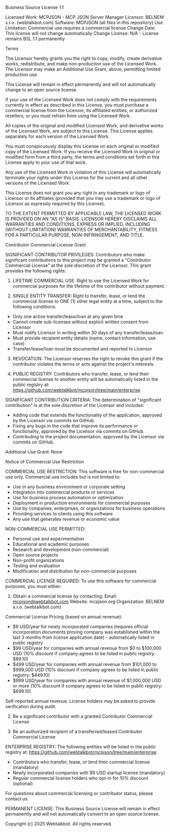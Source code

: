 Business Source License 1.1

Licensed Work:          MCPJSON - MCP JSON Server Manager
Licensor:               BELNEM s.r.o. (webtalkbot.com)
Software:               MCPJSON (all files in this repository)
Use Limitation:         Commercial use requires a commercial license
Change Date:            This license will not change automatically
Change License:         N/A - License remains BSL 1.1 permanently

Terms

The Licensor hereby grants you the right to copy, modify, create derivative 
works, redistribute, and make non-production use of the Licensed Work. The 
Licensor may make an Additional Use Grant, above, permitting limited production use.

This License will remain in effect permanently and will not automatically 
change to an open source license.

If your use of the Licensed Work does not comply with the requirements 
currently in effect as described in this License, you must purchase a 
commercial license from the Licensor, its affiliated entities, or authorized 
resellers, or you must refrain from using the Licensed Work.

All copies of the original and modified Licensed Work, and derivative works 
of the Licensed Work, are subject to this License. This License applies 
separately for each version of the Licensed Work.

You must conspicuously display this License on each original or modified copy 
of the Licensed Work. If you receive the Licensed Work in original or 
modified form from a third party, the terms and conditions set forth in this 
License apply to your use of that work.

Any use of the Licensed Work in violation of this License will automatically 
terminate your rights under this License for the current and all other 
versions of the Licensed Work.

This License does not grant you any right in any trademark or logo of 
Licensor or its affiliates (provided that you may use a trademark or logo of 
Licensor as expressly required by this License).

TO THE EXTENT PERMITTED BY APPLICABLE LAW, THE LICENSED WORK IS PROVIDED ON 
AN "AS IS" BASIS. LICENSOR HEREBY DISCLAIMS ALL WARRANTIES AND CONDITIONS, 
EXPRESS OR IMPLIED, INCLUDING (WITHOUT LIMITATION) WARRANTIES OF 
MERCHANTABILITY, FITNESS FOR A PARTICULAR PURPOSE, NON-INFRINGEMENT, AND 
TITLE.

Contributor Commercial License Grant

SIGNIFICANT CONTRIBUTOR PRIVILEGES:
Contributors who make significant contributions to this project may be granted 
a "Contributor Commercial License" at the sole discretion of the Licensor. 
This grant provides the following rights:

1. LIFETIME COMMERCIAL USE: Right to use the Licensed Work for commercial 
  purposes for the lifetime of the contributor without payment.

2. SINGLE ENTITY TRANSFER: Right to transfer, lease, or lend the commercial 
  license to ONE (1) other legal entity at a time, subject to the following 
  conditions:
  - Only one active transfer/lease/loan at any given time
  - Cannot create sub-licenses without explicit written consent from Licensor
  - Must notify Licensor in writing within 30 days of any transfer/lease/loan
  - Must provide recipient entity details (name, contact information, use case)
  - Transfer/lease/loan must be documented and reported to Licensor

3. REVOCATION: The Licensor reserves the right to revoke this grant if the 
  contributor violates the terms or acts against the project's interests.

4. PUBLIC REGISTRY: Contributors who transfer, lease, or lend their commercial 
  license to another entity will be automatically listed in the public registry at:
  https://github.com/webtalkbot/mcpjson/tree/main/enterprise

SIGNIFICANT CONTRIBUTION CRITERIA:
The determination of "significant contribution" is at the sole discretion of 
the Licensor and includes:
- Adding code that extends the functionality of the application, approved by the Licensor via commits on GitHub.
- Fixing any bugs in the code that improve its performance or functionality, approved by the Licensor via commits on GitHub.
- Contributing to the project documentation, approved by the Licensor via commits on GitHub.

Additional Use Grant: None

Notice of Commercial Use Restriction

COMMERCIAL USE RESTRICTION:
This software is free for non-commercial use only. Commercial use includes 
but is not limited to:
- Use in any business environment or corporate setting
- Integration into commercial products or services  
- Use for business process automation or optimization
- Deployment in production environments for commercial purposes
- Use by companies, enterprises, or organizations for business operations
- Providing services to clients using this software
- Any use that generates revenue or economic value

NON-COMMERCIAL USE PERMITTED:
- Personal use and experimentation
- Educational and academic purposes
- Research and development (non-commercial)
- Open source projects
- Non-profit organizations
- Testing and evaluation
- Modification and distribution for non-commercial purposes

COMMERCIAL LICENSE REQUIRED:
To use this software for commercial purposes, you must either:
1. Obtain a commercial license by contacting:
  Email: mcpjson@webtalkbot.com
  Website: mcpjson.org
  Organization: BELNEM s.r.o. (webtalkbot.com)

  Commercial License Pricing (based on annual revenue):
  - $9 USD/year for newly incorporated companies (requires official incorporation documents proving company was established within the last 3 months from license application date) - automatically listed in public registry
  - $99 USD/year for companies with annual revenue from $0 to $100,000 USD (10% discount if company agrees to be listed in public registry: $89.10)
  - $499 USD/year for companies with annual revenue from $101,000 to $999,000 USD (10% discount if company agrees to be listed in public registry: $449.10)
  - $999 USD/year for companies with annual revenue of $1,000,000 USD or more (10% discount if company agrees to be listed in public registry: $899.10)
  
  Self-reported annual revenue. License holders may be asked to provide 
  verification during audit.

2. Be a significant contributor with a granted Contributor Commercial License

3. Be an authorized recipient of a transferred/leased Contributor Commercial License

ENTERPRISE REGISTRY:
The following entities will be listed in the public registry at:
https://github.com/webtalkbot/mcpjson/tree/main/enterprise

- Contributors who transfer, lease, or lend their commercial license (mandatory)
- Newly incorporated companies with $9 USD startup license (mandatory)
- Regular commercial license holders who opt-in for 10% discount (optional)

For questions about commercial licensing or contributor status, please contact us.

PERMANENT LICENSE:
This Business Source License will remain in effect permanently and will not 
automatically convert to an open source license.

Copyright (c) 2025 Webtalkbot. All rights reserved.